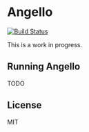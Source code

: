 # Angello

[![Build Status](https://travis-ci.org/angularjs-in-action/angello.png)](https://travis-ci.org/angularjs-in-action/angello)

This is a work in progress.

## Running Angello
TODO

## License
MIT
